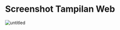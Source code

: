 # Screenshot Tampilan Web
![untitled](https://user-images.githubusercontent.com/43247044/52159646-cbc5b000-26d9-11e9-9e38-44d703e51952.png)
